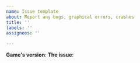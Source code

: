 ```yaml
---
name: Issue template
about: Report any bugs, graphical errors, crashes
title: ''
labels: ''
assignees: ''

---
```


**Game's version**:
**The issue**:
